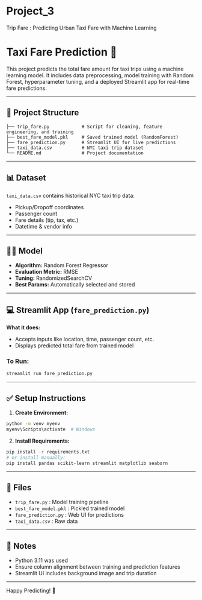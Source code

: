 # Project_3
Trip Fare : Predicting Urban Taxi Fare with Machine Learning

# Taxi Fare Prediction 🚚

This project predicts the total fare amount for taxi trips using a machine learning model. It includes data preprocessing, model training with Random Forest, hyperparameter tuning, and a deployed Streamlit app for real-time fare predictions.

---

## 🚀 Project Structure

```
├── trip_fare.py            # Script for cleaning, feature engineering, and training
├── best_fare_model.pkl     # Saved trained model (RandomForest)
├── fare_prediction.py      # Streamlit UI for live predictions
├── taxi_data.csv           # NYC taxi trip dataset
└── README.md               # Project documentation
```

---

## 📊 Dataset

`taxi_data.csv` contains historical NYC taxi trip data:

* Pickup/Dropoff coordinates
* Passenger count
* Fare details (tip, tax, etc.)
* Datetime & vendor info

---

## 🧑‍💻 Model

* **Algorithm:** Random Forest Regressor
* **Evaluation Metric:** RMSE
* **Tuning:** RandomizedSearchCV
* **Best Params:** Automatically selected and stored

---

## 💻 Streamlit App (`fare_prediction.py`)

**What it does:**

* Accepts inputs like location, time, passenger count, etc.
* Displays predicted total fare from trained model

### To Run:

```bash
streamlit run fare_prediction.py
```

---

## ✅ Setup Instructions

1. **Create Environment:**

```bash
python -m venv myenv
myenv\Scripts\activate  # Windows
```

2. **Install Requirements:**

```bash
pip install -r requirements.txt
# or install manually:
pip install pandas scikit-learn streamlit matplotlib seaborn
```

---

## 📃 Files

* `trip_fare.py` : Model training pipeline
* `best_fare_model.pkl` : Pickled trained model
* `fare_prediction.py` : Web UI for predictions
* `taxi_data.csv` : Raw data

---

## 🔧 Notes

* Python 3.11 was used
* Ensure column alignment between training and prediction features
* Streamlit UI includes background image and trip duration

---

Happy Predicting! 🤝
